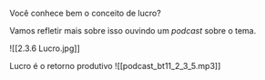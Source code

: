 Você conhece bem o conceito de lucro?

Vamos refletir mais sobre isso ouvindo um _podcast_ sobre o tema.

![[2.3.6 Lucro.jpg]]

Lucro é o retorno produtivo 
![[podcast_bt11_2_3_5.mp3]]